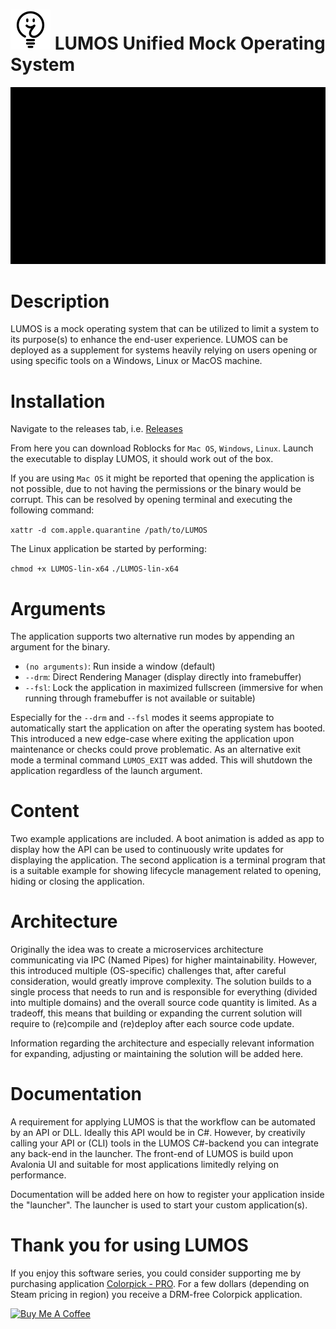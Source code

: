 # <img src="https://raw.githubusercontent.com/jetspiking/LUMOS/main/Design/Cosmetic/Icon/PNG/Icon.png" width="64" height="64"> LUMOS Unified Mock Operating System
![](https://github.com/jetspiking/LUMOS/blob/main/Design/Cosmetic/Animation/Boot.gif)

# Description
LUMOS is a mock operating system that can be utilized to limit a system to its purpose(s) to enhance the end-user experience. LUMOS can be deployed as a supplement for systems heavily relying on users opening or using specific tools on a Windows, Linux or MacOS machine.

# Installation
Navigate to the releases tab, i.e. 
[Releases](https://github.com/jetspiking/LUMOS/releases)

From here you can download Roblocks for ```Mac OS```, ```Windows```, ```Linux```.
Launch the executable to display LUMOS, it should work out of the box. 

If you are using ```Mac OS``` it might be reported that opening the application is not possible, due to not having the permissions or the binary would be corrupt. This can be resolved by opening terminal and executing the following command: 

```xattr -d com.apple.quarantine /path/to/LUMOS```

The Linux application be started by performing:

```chmod +x LUMOS-lin-x64```
```./LUMOS-lin-x64```

# Arguments
The application supports two alternative run modes by appending an argument for the binary.
- ```(no arguments)```: Run inside a window (default)
- ```--drm```: Direct Rendering Manager (display directly into framebuffer)
- ```--fsl```: Lock the application in maximized fullscreen (immersive for when running through framebuffer is not available or suitable)

Especially for the ```--drm``` and ```--fsl``` modes it seems appropiate to automatically start the application on after the operating system has booted. This introduced a new edge-case where exiting the application upon maintenance or checks could prove problematic. As an alternative exit mode a terminal command ```LUMOS_EXIT``` was added. This will shutdown the application regardless of the launch argument.

# Content
Two example applications are included. A boot animation is added as app to display how the API can be used to continuously write updates for displaying the application. The second application is a terminal program that is a suitable example for showing lifecycle management related to opening, hiding or closing the application.

# Architecture
Originally the idea was to create a microservices architecture communicating via IPC (Named Pipes) for higher maintainability. However, this introduced multiple (OS-specific) challenges that, after careful consideration, would greatly improve complexity. The solution builds to a single process that needs to run and is responsible for everything (divided into multiple domains) and the overall source code quantity is limited. As a tradeoff, this means that building or expanding the current solution will require to (re)compile and (re)deploy after each source code update.

Information regarding the architecture and especially relevant information for expanding, adjusting or maintaining the solution will be added here.

# Documentation
A requirement for applying LUMOS is that the workflow can be automated by an API or DLL. Ideally this API would be in C#. However, by creativily calling your API or (CLI) tools in the LUMOS C#-backend you can integrate any back-end in the launcher. The front-end of LUMOS is build upon Avalonia UI and suitable for most applications limitedly relying on performance.

Documentation will be added here on how to register your application inside the "launcher". The launcher is used to start your custom application(s).

# Thank you for using LUMOS
If you enjoy this software series, you could consider supporting me by purchasing application [Colorpick - PRO](https://store.steampowered.com/app/1388790/Colorpick__PRO). For a few dollars (depending on Steam pricing in region) you receive a DRM-free Colorpick application.

<a href="https://www.buymeacoffee.com/DustinHendriks" target="_blank"><img src="https://cdn.buymeacoffee.com/buttons/default-orange.png" alt="Buy Me A Coffee" height="41" width="174"></a>
